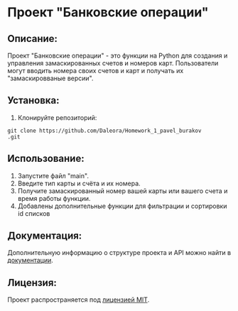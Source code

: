 # Проект "Банковские операции"

## Описание:

Проект "Банковские операции" - это функции на Python для создания и управления замаскированных счетов и номеров карт. Пользователи могут вводить номера своих счетов и карт и получать их "замаскировваные версии".

## Установка:

1. Клонируйте репозиторий:
```
git clone https://github.com/Daleora/Homework_1_pavel_burakov
.git
```

## Использование:

1. Запустите файл "main".
2. Введите тип карты и счёта и их номера.
3. Получите замаскированный номер вашей карты или вашего счета и время работы функции.
4. Добавлены дополнительные функции для фильтрации и сортировки id списков
## Документация:

Дополнительную информацию о структуре проекта и API можно найти в [документации](docs/README.md).

## Лицензия:

Проект распространяется под [лицензией MIT](LICENSE).
